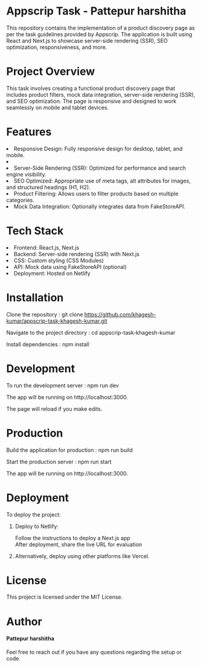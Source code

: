 <h1>Appscrip Task - Pattepur harshitha</h1>

This repository contains the implementation of a product discovery page as per the task guidelines provided by Appscrip. The application is built using React and Next.js to showcase server-side rendering (SSR), SEO optimization, responsiveness, and more.

<h1>Project Overview</h1>

This task involves creating a functional product discovery page that includes product filters, mock data integration, server-side rendering (SSR), and SEO optimization. The page is responsive and designed to work seamlessly on mobile and tablet devices.

<h1>Features</h1>

<li>Responsive Design: Fully responsive design for desktop, tablet, and mobile.<li>
<li>Server-Side Rendering (SSR): Optimized for performance and search engine visibility.</li>
<li>SEO Optimized: Appropriate use of meta tags, alt attributes for images, and structured headings (H1, H2).</li>
<li>Product Filtering: Allows users to filter products based on multiple categories.</li>
<li>Mock Data Integration: Optionally integrates data from FakeStoreAPI.</li>

<h1>Tech Stack</h1>

<li>Frontend: React.js, Next.js</li>
<li>Backend: Server-side rendering (SSR) with Next.js</li>
<li>CSS: Custom styling (CSS Modules)</li>
<li>API: Mock data using FakeStoreAPI (optional)</li>
<li>Deployment: Hosted on Netlify</li>

<h1>Installation</h1>

Clone the repository : git clone https://github.com/khagesh-kumar/appscrip-task-khagesh-kumar.git

Navigate to the project directory : cd appscrip-task-khagesh-kumar

Install dependencies : npm install

<h1>Development</h1>
To run the development server : npm run dev

The app will be running on http://localhost:3000.

The page will reload if you make edits.

<h1>Production</h1>

Build the application for production : npm run build

Start the production server : npm run start

The app will be running on http://localhost:3000.

<h1>Deployment</h1>
To deploy the project:

1. Deploy to Netlify:
   
   Follow the instructions to deploy a Next.js app<br>
   After deployment, share the live URL for evaluation<br>
2. Alternatively, deploy using other platforms like Vercel.

<h1>License</h1>

This project is licensed under the MIT License.

<h1>Author</h1>

<h4>Pattepur harshitha</h4>

Feel free to reach out if you have any questions regarding the setup or code.


